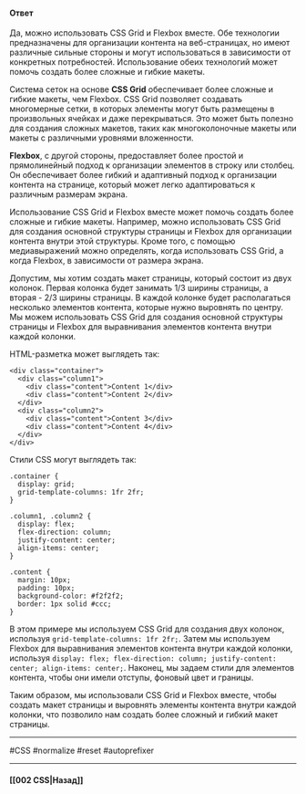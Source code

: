 #### Ответ

Да, можно использовать CSS Grid и Flexbox вместе. Обе технологии предназначены для организации контента на веб-страницах, но имеют различные сильные стороны и могут использоваться в зависимости от конкретных потребностей. Использование обеих технологий может помочь создать более сложные и гибкие макеты.

Система сеток на основе **CSS Grid** обеспечивает более сложные и гибкие макеты, чем Flexbox. 
CSS Grid позволяет создавать многомерные сетки, в которых элементы могут быть размещены в произвольных ячейках и даже перекрываться. Это может быть полезно для создания сложных макетов, таких как многоколоночные макеты или макеты с различными уровнями вложенности.

**Flexbox**, с другой стороны, предоставляет более простой и прямолинейный подход к организации элементов в строку или столбец. Он обеспечивает более гибкий и адаптивный подход к организации контента на странице, который может легко адаптироваться к различным размерам экрана.

Использование CSS Grid и Flexbox вместе может помочь создать более сложные и гибкие макеты. Например, можно использовать CSS Grid для создания основной структуры страницы и Flexbox для организации контента внутри этой структуры. Кроме того, с помощью медиавыражений можно определять, когда использовать CSS Grid, а когда Flexbox, в зависимости от размера экрана.

Допустим, мы хотим создать макет страницы, который состоит из двух колонок. Первая колонка будет занимать 1/3 ширины страницы, а вторая - 2/3 ширины страницы. В каждой колонке будет располагаться несколько элементов контента, которые нужно выровнять по центру. Мы можем использовать CSS Grid для создания основной структуры страницы и Flexbox для выравнивания элементов контента внутри каждой колонки.

HTML-разметка может выглядеть так:
```
<div class="container">
  <div class="column1">
    <div class="content">Content 1</div>
    <div class="content">Content 2</div>
  </div>
  <div class="column2">
    <div class="content">Content 3</div>
    <div class="content">Content 4</div>
  </div>
</div>
```

Стили CSS могут выглядеть так:
```
.container {
  display: grid;
  grid-template-columns: 1fr 2fr;
}

.column1, .column2 {
  display: flex;
  flex-direction: column;
  justify-content: center;
  align-items: center;
}

.content {
  margin: 10px;
  padding: 10px;
  background-color: #f2f2f2;
  border: 1px solid #ccc;
}
```

В этом примере мы используем CSS Grid для создания двух колонок, используя `grid-template-columns: 1fr 2fr;`. Затем мы используем Flexbox для выравнивания элементов контента внутри каждой колонки, используя `display: flex; flex-direction: column; justify-content: center; align-items: center;`. Наконец, мы задаем стили для элементов контента, чтобы они имели отступы, фоновый цвет и границы.

Таким образом, мы использовали CSS Grid и Flexbox вместе, чтобы создать макет страницы и выровнять элементы контента внутри каждой колонки, что позволило нам создать более сложный и гибкий макет страницы.

___
#CSS #normalize #reset #autoprefixer 

___

#### [[002 CSS|Назад]]
